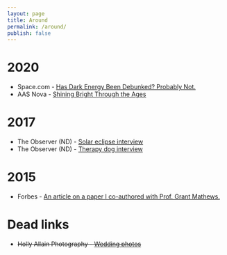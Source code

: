 ```yaml
---
layout: page
title: Around
permalink: /around/
publish: false
---
```


# 2020

* Space.com - [Has Dark Energy Been Debunked? Probably Not.](https://www.space.com/dark-energy-not-debunked.html)
* AAS Nova - [Shining Bright Through the Ages](https://aasnova.org/2020/07/10/shining-bright-through-the-ages/)

# 2017

* The Observer (ND) - [Solar eclipse interview](http://ndsmcobserver.com/2017/08/eclipse-o/)
* The Observer (ND) - [Therapy dog interview](http://ndsmcobserver.com/2017/04/therapy-dogs-help-students-unwind-finals/)

# 2015

* Forbes - [An article on a paper I co-authored with Prof. Grant Mathews.](https://www.forbes.com/sites/brucedorminey/2015/02/23/chasing-the-mystery-of-spacetimes-local-bulk-flow/#417ee0424e0a)

# Dead links

* ~~Holly Allain Photography - [Wedding photos](http://www.hollyallain.com/#!/page/206784/weddings)~~
